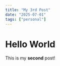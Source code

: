```yaml
---
title: "My 3rd Post"
date: "2025-07-01"
tags: ["personal"]
---
```


# Hello World

This is my **second** post!
